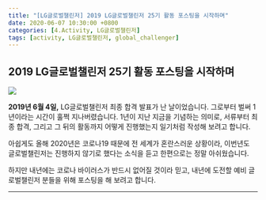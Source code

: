 ```yaml
---
title: "[LG글로벌챌린저] 2019 LG글로벌챌린저 25기 활동 포스팅을 시작하며"
date: 2020-06-07 10:30:00 +0800
categories: [4.Activity, LG글로벌챌린저]
tags: [activity, LG글로벌챌린저, global_challenger]
---
```





## **2019 LG글로벌챌린저 25기 활동 포스팅을 시작하며**

![](https://i.imgur.com/yLMc7WA.png)

**2019년 6월 4일,** LG글로벌챌린저 최종 합격 발표가 난 날이었습니다. 그로부터 벌써 1년이라는 시간이 훌쩍 지나버렸습니다. 1년이 지난 지금을 기념하는 의미로, 서류부터 최종 합격, 그리고 그 뒤의 활동까지 어떻게 진행했는지 일기처럼 작성해 보려고 합니다.

아쉽게도 올해 2020년은 코로나19 때문에 전 세계가 혼란스러운 상황이라, 이번년도 글로벌챌린저는 진행하지 않기로 했다는 소식을 듣고 한편으로는 정말 아쉬웠습니다.

하지만 내년에는 코로나 바이러스가 반드시 없어질 것이라 믿고, 내년에 도전할 예비 글로벌챌린저 분들을 위해 포스팅을 해 보려고 합니다.

------

